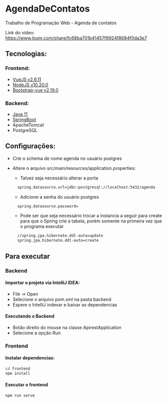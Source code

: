 # AgendaDeContatos

Trabalho de Programação Web - Agenda de contatos

Link do vídeo: https://www.loom.com/share/fc68ba701b41457f9924f8684f0da3e7

## Tecnologias:

### Frontend:
  - [VueJS v2.6.11](https://vuejs.org/)
  - [NodeJS v10.20.0](https://nodejs.org/pt-br/download/releases/)
  - [Bootstrap-vue v2.19.0](https://bootstrap-vue.org/)
### Backend:
  - [Java 11](https://www.oracle.com/java/technologies/javase-jdk11-downloads.html)
  - [SpringBoot](https://spring.io/)
  - ApacheTomcat
  - PostgreSQL

## Configurações:

  - Crie o schema de nome agenda no usuário postgres
  - Altere o arquivo src/main/resources/application.properties:
    - Talvez seja necessário alterar a porta
    ```bash
      spring.datasource.url=jdbc:postgresql://localhost:5432/agenda
    ```
  
    - Adicione a senha do usuário postgres
    ```bash
      spring.datasource.password=
     ```
  
    - Pode ser que seja necessário trocar a instancia a seguir para create para que o Spring crie a tabela, porém somente na primeira vez que o programa executar
    ```bash
      //spring.jpa.hibernate.ddl-auto=update
      spring.jpa.hibernate.ddl-auto=create
    ```
## Para executar

### Backend

#### Importar o projeto via IntelliJ IDEA:

  - File -> Open
  - Selecione o arquivo pom.xml na pasta backend
  - Espere o IntelliJ indexar e baixar as dependencias
#### Executando o Backend
  - Botão direito do mouse na classe ApirestApplication
  - Selecione a opção Run
  
### Frontend

#### Instalar dependencias:

```bash
cd frontend
npm install
```

#### Executar o frontend

```bash
npm run serve
```

